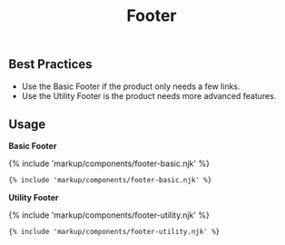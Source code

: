 ﻿---
title: Footer
summary: Footers contain links and other useful information at the bottom of a page.
tags: components, footers
layout: guide-page
eleventyNavigation:
  key: Footer
  parent: Components
  order: 170
  excerpt: Footers contain links and other useful information at the bottom of a page.
  img: /img/illustrations/illus-footers.svg
---

## Best Practices

- Use the Basic Footer if the product only needs a few links.
- Use the Utility Footer is the product needs more advanced features.

## Usage

**Basic Footer**

{% include 'markup/components/footer-basic.njk' %}

``` html
{% include 'markup/components/footer-basic.njk' %}
```

**Utility Footer**

{% include 'markup/components/footer-utility.njk' %}

``` html
{% include 'markup/components/footer-utility.njk' %}
```
